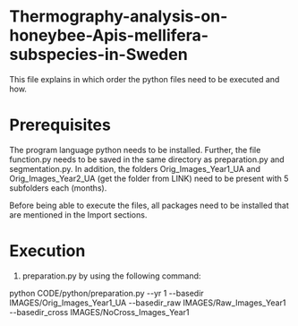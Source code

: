 # Thermography-analysis-on-honeybee-Apis-mellifera-subspecies-in-Sweden

This file explains in which order the python files need to be executed and how.

# Prerequisites
The program language python needs to be installed.
Further, the file function.py needs to be saved in the same directory as preparation.py and segmentation.py.
In addition, the folders Orig_Images_Year1_UA and Orig_Images_Year2_UA (get the folder from LINK) need to be present with 5 subfolders each (months).

Before being able to execute the files, all packages need to be installed that are mentioned in the Import sections.

# Execution 

1. preparation.py by using the following command:

python CODE/python/preparation.py --yr 1 --basedir IMAGES/Orig_Images_Year1_UA --basedir_raw IMAGES/Raw_Images_Year1 --basedir_cross IMAGES/NoCross_Images_Year1
